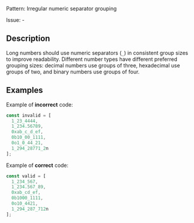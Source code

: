 Pattern: Irregular numeric separator grouping

Issue: -

## Description

Long numbers should use numeric separators (`_`) in consistent group sizes to improve readability. Different number types have different preferred grouping sizes: decimal numbers use groups of three, hexadecimal use groups of two, and binary numbers use groups of four.

## Examples

Example of **incorrect** code:
```javascript
const invalid = [
  1_23_4444,
  1_234.56789,
  0xab_c_d_ef,
  0b10_00_1111,
  0o1_0_44_21,
  1_294_28771_2n
];
```

Example of **correct** code:
```javascript
const valid = [
  1_234_567,
  1_234.567_89,
  0xab_cd_ef,
  0b1000_1111,
  0o10_4421,
  1_294_287_712n
];
```